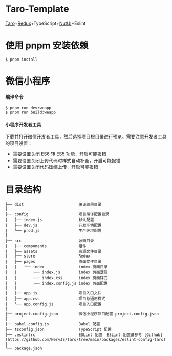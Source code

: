 # Taro-Template
[Taro](https://taro-docs.jd.com/docs/)+[Redux](https://www.redux.org.cn/tutorials/)+TypeScript+[NutUI](https://nutui.jd.com/)+Eslint



# 使用 pnpm 安装依赖
```
$ pnpm install
```

# 微信小程序
#### 编译命令
```
$ pnpm run dev:weapp
$ pnpm run build:weapp
```
#### 小程序开发者工具
下载并打开微信开发者工具，然后选择项目根目录进行预览。需要注意开发者工具的项目设置：
- 需要设置关闭 ES6 转 ES5 功能，开启可能报错
- 需要设置关闭上传代码时样式自动补全，开启可能报错
- 需要设置关闭代码压缩上传，开启可能报错


# 目录结构
```
├── dist                        编译结果目录
|
├── config                      项目编译配置目录
|   ├── index.js                默认配置
|   ├── dev.js                  开发环境配置
|   └── prod.js                 生产环境配置
|
├── src                         源码目录
|   ├── components              组件
|   ├── assets                  资源文件目录
|   ├── store                   Redux
|   ├── pages                   页面文件目录
|   |   └── index               index 页面目录
|   |       ├── index.js        index 页面逻辑
|   |       ├── index.css       index 页面样式
|   |       └── index.config.js index 页面配置
|   |
|   ├── app.js                  项目入口文件
|   ├── app.css                 项目总通用样式
|   └── app.config.js           项目入口配置
|
├── project.config.json         微信小程序项目配置 project.config.json
|
├── babel.config.js             Babel 配置
├── tsconfig.json               TypeScript 配置
├── .eslintrc                   ESLint 配置  ESLint 配置请参考 [Github](https://github.com/NervJS/taro/tree/main/packages/eslint-config-taro)
|
└── package.json
```


